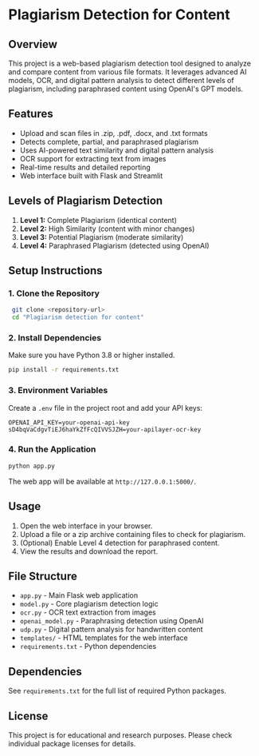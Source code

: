 # Plagiarism Detection for Content

## Overview

This project is a web-based plagiarism detection tool designed to analyze and compare content from various file formats. It leverages advanced AI models, OCR, and digital pattern analysis to detect different levels of plagiarism, including paraphrased content using OpenAI's GPT models.

## Features

- Upload and scan files in .zip, .pdf, .docx, and .txt formats
- Detects complete, partial, and paraphrased plagiarism
- Uses AI-powered text similarity and digital pattern analysis
- OCR support for extracting text from images
- Real-time results and detailed reporting
- Web interface built with Flask and Streamlit

## Levels of Plagiarism Detection

1. **Level 1:** Complete Plagiarism (identical content)
2. **Level 2:** High Similarity (content with minor changes)
3. **Level 3:** Potential Plagiarism (moderate similarity)
4. **Level 4:** Paraphrased Plagiarism (detected using OpenAI)

## Setup Instructions

### 1. Clone the Repository

```bash
 git clone <repository-url>
 cd "Plagiarism detection for content"
```

### 2. Install Dependencies

Make sure you have Python 3.8 or higher installed.

```bash
pip install -r requirements.txt
```

### 3. Environment Variables

Create a `.env` file in the project root and add your API keys:

```
OPENAI_API_KEY=your-openai-api-key
sD4bqVaCdgvTiEJ6haYkZfFcQIVVSJZH=your-apilayer-ocr-key
```

### 4. Run the Application

```bash
python app.py
```

The web app will be available at `http://127.0.0.1:5000/`.

## Usage

1. Open the web interface in your browser.
2. Upload a file or a zip archive containing files to check for plagiarism.
3. (Optional) Enable Level 4 detection for paraphrased content.
4. View the results and download the report.

## File Structure

- `app.py` - Main Flask web application
- `model.py` - Core plagiarism detection logic
- `ocr.py` - OCR text extraction from images
- `openai_model.py` - Paraphrasing detection using OpenAI
- `udp.py` - Digital pattern analysis for handwritten content
- `templates/` - HTML templates for the web interface
- `requirements.txt` - Python dependencies

## Dependencies

See `requirements.txt` for the full list of required Python packages.

## License

This project is for educational and research purposes. Please check individual package licenses for details.
